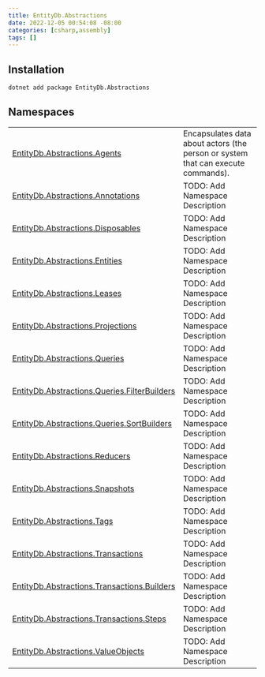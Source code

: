 ```yaml
---
title: EntityDb.Abstractions
date: 2022-12-05 00:54:08 -08:00
categories: [csharp,assembly]
tags: []
---
```


## Installation
```sh
dotnet add package EntityDb.Abstractions
```
## Namespaces
<table><tr><td><a href='/posts/csharp.namespace.entitydb.abstractions.agents/'>EntityDb.Abstractions.Agents</a></td><td>
Encapsulates data about actors (the person or system that can execute commands).
</td></tr><tr><td><a href='/posts/csharp.namespace.entitydb.abstractions.annotations/'>EntityDb.Abstractions.Annotations</a></td><td>
TODO: Add Namespace Description
</td></tr><tr><td><a href='/posts/csharp.namespace.entitydb.abstractions.disposables/'>EntityDb.Abstractions.Disposables</a></td><td>
TODO: Add Namespace Description
</td></tr><tr><td><a href='/posts/csharp.namespace.entitydb.abstractions.entities/'>EntityDb.Abstractions.Entities</a></td><td>
TODO: Add Namespace Description
</td></tr><tr><td><a href='/posts/csharp.namespace.entitydb.abstractions.leases/'>EntityDb.Abstractions.Leases</a></td><td>
TODO: Add Namespace Description
</td></tr><tr><td><a href='/posts/csharp.namespace.entitydb.abstractions.projections/'>EntityDb.Abstractions.Projections</a></td><td>
TODO: Add Namespace Description
</td></tr><tr><td><a href='/posts/csharp.namespace.entitydb.abstractions.queries/'>EntityDb.Abstractions.Queries</a></td><td>
TODO: Add Namespace Description
</td></tr><tr><td><a href='/posts/csharp.namespace.entitydb.abstractions.queries.filterbuilders/'>EntityDb.Abstractions.Queries.FilterBuilders</a></td><td>
TODO: Add Namespace Description
</td></tr><tr><td><a href='/posts/csharp.namespace.entitydb.abstractions.queries.sortbuilders/'>EntityDb.Abstractions.Queries.SortBuilders</a></td><td>
TODO: Add Namespace Description
</td></tr><tr><td><a href='/posts/csharp.namespace.entitydb.abstractions.reducers/'>EntityDb.Abstractions.Reducers</a></td><td>
TODO: Add Namespace Description
</td></tr><tr><td><a href='/posts/csharp.namespace.entitydb.abstractions.snapshots/'>EntityDb.Abstractions.Snapshots</a></td><td>
TODO: Add Namespace Description
</td></tr><tr><td><a href='/posts/csharp.namespace.entitydb.abstractions.tags/'>EntityDb.Abstractions.Tags</a></td><td>
TODO: Add Namespace Description
</td></tr><tr><td><a href='/posts/csharp.namespace.entitydb.abstractions.transactions/'>EntityDb.Abstractions.Transactions</a></td><td>
TODO: Add Namespace Description
</td></tr><tr><td><a href='/posts/csharp.namespace.entitydb.abstractions.transactions.builders/'>EntityDb.Abstractions.Transactions.Builders</a></td><td>
TODO: Add Namespace Description
</td></tr><tr><td><a href='/posts/csharp.namespace.entitydb.abstractions.transactions.steps/'>EntityDb.Abstractions.Transactions.Steps</a></td><td>
TODO: Add Namespace Description
</td></tr><tr><td><a href='/posts/csharp.namespace.entitydb.abstractions.valueobjects/'>EntityDb.Abstractions.ValueObjects</a></td><td>
TODO: Add Namespace Description
</td></tr></table>
